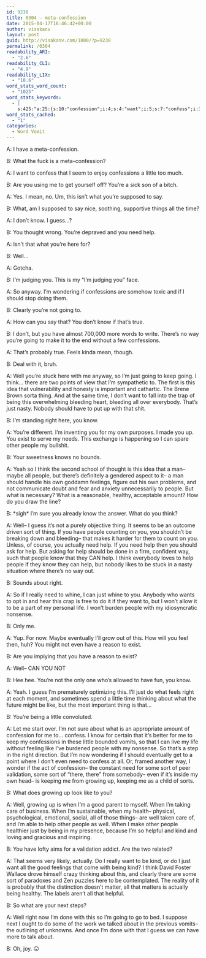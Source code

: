 ```yaml
---
id: 9238
title: 0304 – meta-confession
date: 2015-04-17T16:46:42+00:00
author: visakanv
layout: post
guid: http://visakanv.com/1000/?p=9238
permalink: /0304
readability_ARI:
  - "2.6"
readability_CLI:
  - "4.9"
readability_LIX:
  - "18.6"
word_stats_word_count:
  - "1025"
word_stats_keywords:
  - |
    s:425:"a:25:{s:10:"confession";i:4;s:4:"want";i:5;s:7:"confess";i:3;s:11:"confessions";i:4;s:6:"little";i:4;s:4:"time";i:3;s:4:"know";i:8;s:5:"guess";i:4;s:4:"need";i:6;s:4:"help";i:9;s:4:"well";i:8;s:5:"going";i:5;s:7:"there's";i:3;s:4:"just";i:6;s:5:"think";i:5;s:5:"thing";i:4;s:8:"bleeding";i:3;s:5:"right";i:5;s:5:"exist";i:3;s:6:"people";i:10;s:4:"sort";i:4;s:8:"actually";i:3;s:4:"like";i:3;s:7:"growing";i:3;s:4:"kind";i:3;}";
word_stats_cached:
  - "1"
categories:
  - Word Vomit
---
```

A: I have a meta-confession.

B: What the fuck is a meta-confession?

A: I want to confess that I seem to enjoy confessions a little too much.

B: Are you using me to get yourself off? You&#8217;re a sick son of a bitch.

A: Yes. I mean, no. Um, this isn&#8217;t what you&#8217;re supposed to say.

B: What, am I supposed to say nice, soothing, supportive things all the time?

A: I don&#8217;t know. I guess&#8230;?

B: You thought wrong. You&#8217;re depraved and you need help.

A: Isn&#8217;t that what you&#8217;re here for?

B: Well&#8230;

A: Gotcha.

B: I&#8217;m judging you. This is my &#8220;I&#8217;m judging you&#8221; face.

A: So anyway. I&#8217;m wondering if confessions are somehow toxic and if I should stop doing them.

B: Clearly you&#8217;re not going to.

A: How can you say that? You don&#8217;t know if that&#8217;s true.

B: I don&#8217;t, but you have almost 700,000 more words to write. There&#8217;s no way you&#8217;re going to make it to the end without a few confessions.

A: That&#8217;s probably true. Feels kinda mean, though.

B: Deal with it, bruh.

A: Well you&#8217;re stuck here with me anyway, so I&#8217;m just going to keep going. I think&#8230; there are two points of view that I&#8217;m sympathetic to. The first is this idea that vulnerability and honesty is important and cathartic. The Brene Brown sorta thing. And at the same time, I don&#8217;t want to fall into the trap of being this overwhelming bleeding heart, bleeding all over everybody. That&#8217;s just nasty. Nobody should have to put up with that shit.

B: I&#8217;m standing right here, you know.

A: You&#8217;re different. I&#8217;m inventing you for my own purposes. I made you up. You exist to serve my needs. This exchange is happening so I can spare other people my bullshit.

B: Your sweetness knows no bounds.

A: Yeah so I think the second school of thought is this idea that a man– maybe all people, but there&#8217;s definitely a gendered aspect to it– a man should handle his own goddamn feelings, figure out his own problems, and not communicate doubt and fear and anxiety unnecessarily to people. But what is necessary? What is a reasonable, healthy, acceptable amount? How do you draw the line?

B: \*sigh\* I&#8217;m sure you already know the answer. What do you think?

A: Well– I guess it&#8217;s not a purely objective thing. It seems to be an outcome driven sort of thing. If you have people counting on you, you shouldn&#8217;t be breaking down and bleeding– that makes it harder for them to count on you. Unless, of course, you actually need help. If you need help then you should ask for help. But asking for help should be done in a firm, confident way, such that people know that they CAN help. I think everybody loves to help people if they know they can help, but nobody likes to be stuck in a nasty situation where there&#8217;s no way out.

B: Sounds about right. 

A: So if I really need to whine, I can just whine to you. Anybody who wants to opt in and hear this crap is free to do it if they want to, but I won&#8217;t allow it to be a part of my personal life. I won&#8217;t burden people with my idiosyncratic nonsense. 

B: Only me.

A: Yup. For now. Maybe eventually I&#8217;ll grow out of this. How will you feel then, huh? You might not even have a reason to exist. 

B: Are you implying that you have a reason to exist?

A: Well– CAN YOU NOT

B: Hee hee. You&#8217;re not the only one who&#8217;s allowed to have fun, you know.

A: Yeah. I guess I&#8217;m prematurely optimizing this. I&#8217;ll just do what feels right at each moment, and sometimes spend a little time thinking about what the future might be like, but the most important thing is that&#8230;

B: You&#8217;re being a little convoluted.

A: Let me start over. I&#8217;m not sure about what is an appropriate amount of confession for me to&#8230; confess. I know for certain that it&#8217;s better for me to keep my confessions in these little bounded vomits, so that I can live my life without feeling like I&#8217;ve burdened people with my nonsense. So that&#8217;s a step in the right direction. But I&#8217;m now wondering if I should eventually get to a point where I don&#8217;t even need to confess at all. Or, framed another way, I wonder if the act of confession– the constant need for some sort of peer validation, some sort of &#8220;there, there&#8221; from somebody– even if it&#8217;s inside my own head– is keeping me from growing up, keeping me as a child of sorts.

B: What does growing up look like to you?

A: Well, growing up is when I&#8217;m a good parent to myself. When I&#8217;m taking care of business. When I&#8217;m sustainable, when my health– physical, psychological, emotional, social, all of those things– are well taken care of, and I&#8217;m able to help other people as well. When I make other people healthier just by being in my presence, because I&#8217;m so helpful and kind and loving and gracious and inspiring.

B: You have lofty aims for a validation addict. Are the two related?

A: That seems very likely, actually. Do I really want to be kind, or do I just want all the good feelings that come with being kind? I think David Foster Wallace drove himself crazy thinking about this, and clearly there are some sort of paradoxes and Zen puzzles here to be contemplated. The reality of it is probably that the distinction doesn&#8217;t matter, all that matters is actually being healthy. The labels aren&#8217;t all that helpful.

B: So what are your next steps?

A: Well right now I&#8217;m done with this so I&#8217;m going to go to bed. I suppose next I ought to do some of the work we talked about in the previous vomits– the outlining of unknowns. And once I&#8217;m done with that I guess we can have more to talk about.

B: Oh, joy. 😛